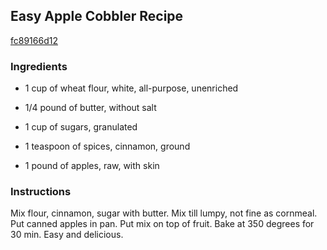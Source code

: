 ## Easy Apple Cobbler Recipe

[fc89166d12](http://cookeatshare.com/recipes/easy-apple-cobbler-32586)

### Ingredients

 - 1 cup of wheat flour, white, all-purpose, unenriched

 - 1/4 pound of butter, without salt

 - 1 cup of sugars, granulated

 - 1 teaspoon of spices, cinnamon, ground

 - 1 pound of apples, raw, with skin

### Instructions

Mix flour, cinnamon, sugar with butter. Mix till lumpy, not fine as cornmeal. Put canned apples in pan. Put mix on top of fruit. Bake at 350 degrees for 30 min. Easy and delicious.